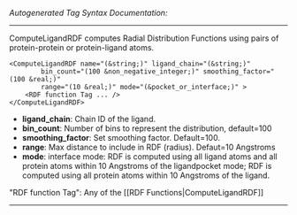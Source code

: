 _Autogenerated Tag Syntax Documentation:_

---
ComputeLigandRDF computes Radial Distribution Functions using pairs of protein-protein or protein-ligand atoms.

```
<ComputeLigandRDF name="(&string;)" ligand_chain="(&string;)"
        bin_count="(100 &non_negative_integer;)" smoothing_factor="(100 &real;)"
        range="(10 &real;)" mode="(&pocket_or_interface;)" >
    <RDF function Tag ... />
</ComputeLigandRDF>
```

-   **ligand_chain**: Chain ID of the ligand.
-   **bin_count**: Number of bins to represent the distribution, default=100
-   **smoothing_factor**: Set smoothing factor. Default=100.
-   **range**: Max distance to include in RDF (radius). Defaut=10 Angstroms
-   **mode**: interface mode: RDF is computed using all ligand atoms and all protein atoms within 10 Angstroms of the ligandpocket mode; RDF is computed using all protein atoms within 10 Angstroms of the ligand.


"RDF function Tag": Any of the [[RDF Functions|ComputeLigandRDF]]

---
